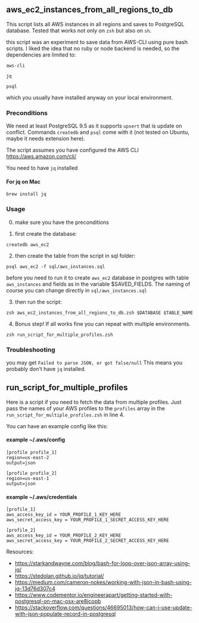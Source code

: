 ## aws_ec2_instances_from_all_regions_to_db

This script lists all AWS instances in all regions and saves to PostgreSQL database. Tested that works not only on `zsh` but also on `sh`.

this script was an experiment to save data from AWS-CLI using pure bash scripts. 
I liked the idea that no ruby or node backend is needed, so the dependencies are limited to:

`aws-cli`

`jq`

`psql`

which you usually have installed anyway on your local environment.

### Preconditions
We need at least PostgreSQL 9.5 as it supports `upsert` that is update on conflict. Commands `createdb` and `psql` come with it (not tested on Ubuntu, maybe it needs extension here).

The script assumes you have configured the AWS CLI
https://aws.amazon.com/cli/

You need to have `jq` installed

#### For jq on Mac
`brew install jq`

### Usage

0) make sure you have the preconditions

1) first create the database:

`createdb aws_ec2`

2) then create the table from the script in sql folder:

`psql aws_ec2 -f sql/aws_instances.sql`

before you need to run it to create `aws_ec2` database in postgres
with table `aws_instances` and fields as in the variable $SAVED_FIELDS.
The naming of course you can change directly in `sql/aws_instances.sql`

3) then run the script:

`zsh aws_ec2_instances_from_all_regions_to_db.zsh $DATABASE $TABLE_NAME`

4) Bonus step! If all works fine you can repeat with multiple environments.

`zsh run_script_for_multiple_profiles.zsh`

### Troubleshooting

you may get `Failed to parse JSON, or got false/null`
This means you probably don't have `jq` installed.


## run_script_for_multiple_profiles

Here is a script if you need to fetch the data from
multiple profiles. Just pass the names of your AWS profiles to the `profiles`
array in the `run_script_for_multiple_profiles.zsh` in line 4.

You can have an example config like this:

#### example ~/.aws/config
```
[profile profile_1]
region=us-east-2
output=json

[profile profile_2]
region=us-east-1
output=json
```

#### example ~/.aws/credentials
```
[profile_1]
aws_access_key_id = YOUR_PROFILE_1_KEY_HERE
aws_secret_access_key = YOUR_PROFILE_1_SECRET_ACCESS_KEY_HERE

[profile_2]
aws_access_key_id = YOUR_PROFILE_2_KEY_HERE
aws_secret_access_key = YOUR_PROFILE_2_SECRET_ACCESS_KEY_HERE
```


Resources:
* https://starkandwayne.com/blog/bash-for-loop-over-json-array-using-jq/
* https://stedolan.github.io/jq/tutorial/
* https://medium.com/cameron-nokes/working-with-json-in-bash-using-jq-13d76d307c4
* https://www.codementor.io/engineerapart/getting-started-with-postgresql-on-mac-osx-are8jcopb
* https://stackoverflow.com/questions/46695013/how-can-i-use-update-with-json-populate-record-in-postgresql

